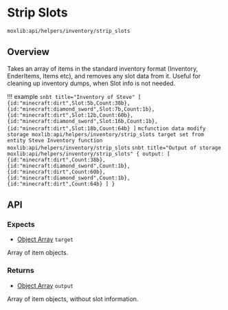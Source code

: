 # Strip Slots
`moxlib:api/helpers/inventory/strip_slots`

## Overview
Takes an array of items in the standard inventory format (Inventory, EnderItems, Items etc),
and removes any slot data from it. Useful for cleaning up inventory dumps, when Slot info is
not needed.

!!! example
    ``` snbt title="Inventory of Steve"
    [
      {id:"minecraft:dirt",Slot:5b,Count:38b},
      {id:"minecraft:diamond_sword",Slot:7b,Count:1b},
      {id:"minecraft:dirt",Slot:12b,Count:60b},
      {id:"minecraft:diamond_sword",Slot:16b,Count:1b},
      {id:"minecraft:dirt",Slot:18b,Count:64b}
    ]
    ```
    ``` mcfunction
    data modify storage moxlib:api/helpers/inventory/strip_slots target set from entity Steve Inventory
    function moxlib:api/helpers/inventory/strip_slots
    ```
    ``` snbt title="Output of storage moxlib:api/helpers/inventory/strip_slots"
    {
      output: [
        {id:"minecraft:dirt",Count:38b},
        {id:"minecraft:diamond_sword",Count:1b},
        {id:"minecraft:dirt",Count:60b},
        {id:"minecraft:diamond_sword",Count:1b},
        {id:"minecraft:dirt",Count:64b}
      ]
    }
    ```
## API
### Expects
- [Object Array](/types#array) `target`

Array of item objects.

### Returns
- [Object Array](/types#array) `output`

Array of item objects, without slot information.